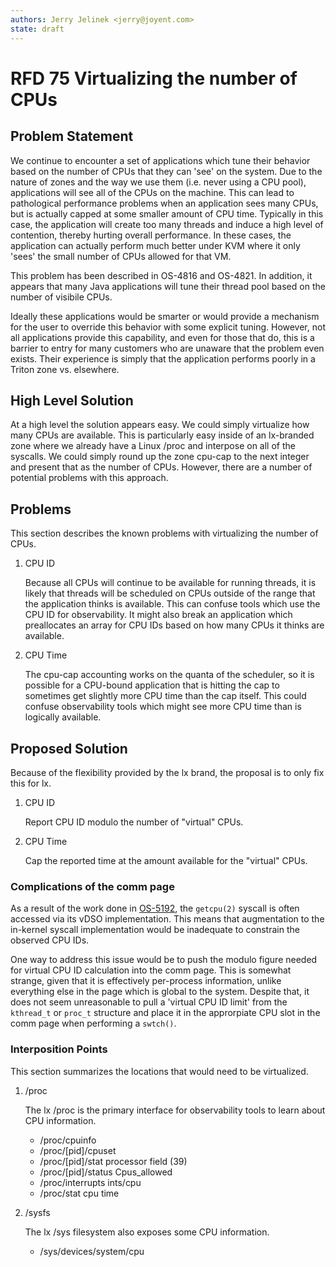 ```yaml
---
authors: Jerry Jelinek <jerry@joyent.com>
state: draft
---
```


# RFD 75 Virtualizing the number of CPUs

## Problem Statement

We continue to encounter a set of applications which tune their behavior based
on the number of CPUs that they can 'see' on the system. Due to the nature of
zones and the way we use them (i.e. never using a CPU pool), applications will
see all of the CPUs on the machine. This can lead to pathological performance
problems when an application sees many CPUs, but is actually capped at some
smaller amount of CPU time. Typically in this case, the application will create
too many threads and induce a high level of contention, thereby hurting overall
performance. In these cases, the application can actually perform much better
under KVM where it only 'sees' the small number of CPUs allowed for that VM.

This problem has been described in OS-4816 and OS-4821. In addition, it appears
that many Java applications will tune their thread pool based on the number
of visibile CPUs.

Ideally these applications would be smarter or would provide a mechanism
for the user to override this behavior with some explicit tuning. However,
not all applications provide this capability, and even for those that do, this
is a barrier to entry for many customers who are unaware that the problem
even exists. Their experience is simply that the application performs poorly
in a Triton zone vs. elsewhere.

## High Level Solution

At a high level the solution appears easy. We could simply virtualize how
many CPUs are available. This is particularly easy inside of an lx-branded
zone where we already have a Linux /proc and interpose on all of the syscalls.
We could simply round up the zone cpu-cap to the next integer and present that
as the number of CPUs. However, there are a number of potential problems with
this approach.

## Problems

This section describes the known problems with virtualizing the number of CPUs.

1. CPU ID

   Because all CPUs will continue to be available for running threads, it is
   likely that threads will be scheduled on CPUs outside of the range that the
   application thinks is available. This can confuse tools which use the CPU
   ID for observability. It might also break an application which preallocates
   an array for CPU IDs based on how many CPUs it thinks are available.

2. CPU Time

   The cpu-cap accounting works on the quanta of the scheduler, so it is
   possible for a CPU-bound application that is hitting the cap to sometimes
   get slightly more CPU time than the cap itself. This could confuse
   observability tools which might see more CPU time than is logically
   available.

## Proposed Solution

Because of the flexibility provided by the lx brand, the proposal is to only
fix this for lx.

1. CPU ID

   Report CPU ID modulo the number of "virtual" CPUs.

2. CPU Time

   Cap the reported time at the amount available for the "virtual" CPUs.

### Complications of the comm page

As a result of the work done in [OS-5192](https://smartos.org/bugview/OS-5192),
the `getcpu(2)` syscall is often accessed via its vDSO implementation.  This
means that augmentation to the in-kernel syscall implementation would be
inadequate to constrain the observed CPU IDs.

One way to address this issue would be to push the modulo figure needed for
virtual CPU ID calculation into the comm page.  This is somewhat strange, given
that it is effectively per-process information, unlike everything else in the
page which is global to the system.  Despite that, it does not seem
unreasonable to pull a 'virtual CPU ID limit' from the `kthread_t` or `proc_t`
structure and place it in the approrpiate CPU slot in the comm page when
performing a `swtch()`.

### Interposition Points

This section summarizes the locations that would need to be virtualized.

1. /proc

   The lx /proc is the primary interface for observability tools to learn about
   CPU information.

   * /proc/cpuinfo
   * /proc/[pid]/cpuset
   * /proc/[pid]/stat        processor field (39)
   * /proc/[pid]/status      Cpus\_allowed
   * /proc/interrupts        ints/cpu
   * /proc/stat              cpu time

2. /sysfs

   The lx /sys filesystem also exposes some CPU information.

   *  /sys/devices/system/cpu
